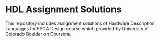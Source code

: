 # HDL Assignment Solutions
This repository includes assignment solutions  of Hardware Description Languages for FPGA Design course which provided by University of Colorado Boulder on Coursera.

